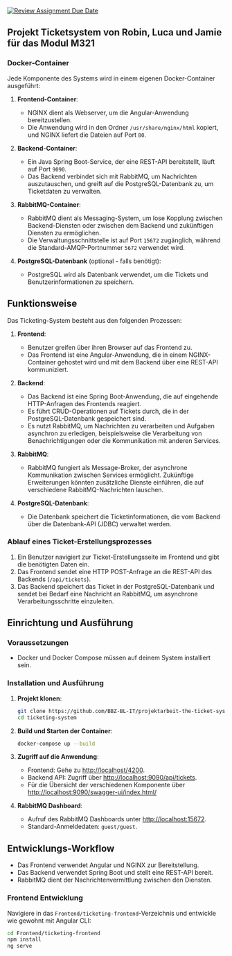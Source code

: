 [![Review Assignment Due Date](https://classroom.github.com/assets/deadline-readme-button-22041afd0340ce965d47ae6ef1cefeee28c7c493a6346c4f15d667ab976d596c.svg)](https://classroom.github.com/a/YfrAWYyB)

Projekt Ticketsystem von Robin, Luca und Jamie für das Modul M321
-------------------------------------------------------------------------
### Docker-Container

Jede Komponente des Systems wird in einem eigenen Docker-Container ausgeführt:

1. **Frontend-Container**:
    - NGINX dient als Webserver, um die Angular-Anwendung bereitzustellen.
    - Die Anwendung wird in den Ordner `/usr/share/nginx/html` kopiert, und NGINX liefert die Dateien auf Port `80`.
   
2. **Backend-Container**:
    - Ein Java Spring Boot-Service, der eine REST-API bereitstellt, läuft auf Port `9090`.
    - Das Backend verbindet sich mit RabbitMQ, um Nachrichten auszutauschen, und greift auf die PostgreSQL-Datenbank zu, um Ticketdaten zu verwalten.

3. **RabbitMQ-Container**:
    - RabbitMQ dient als Messaging-System, um lose Kopplung zwischen Backend-Diensten oder zwischen dem Backend und zukünftigen Diensten zu ermöglichen.
    - Die Verwaltungsschnittstelle ist auf Port `15672` zugänglich, während die Standard-AMQP-Portnummer `5672` verwendet wird.

4. **PostgreSQL-Datenbank** (optional - falls benötigt):
    - PostgreSQL wird als Datenbank verwendet, um die Tickets und Benutzerinformationen zu speichern.

## Funktionsweise

Das Ticketing-System besteht aus den folgenden Prozessen:

1. **Frontend**:
    - Benutzer greifen über ihren Browser auf das Frontend zu.
    - Das Frontend ist eine Angular-Anwendung, die in einem NGINX-Container gehostet wird und mit dem Backend über eine REST-API kommuniziert.

2. **Backend**:
    - Das Backend ist eine Spring Boot-Anwendung, die auf eingehende HTTP-Anfragen des Frontends reagiert.
    - Es führt CRUD-Operationen auf Tickets durch, die in der PostgreSQL-Datenbank gespeichert sind.
    - Es nutzt RabbitMQ, um Nachrichten zu verarbeiten und Aufgaben asynchron zu erledigen, beispielsweise die Verarbeitung von Benachrichtigungen oder die Kommunikation mit anderen Services.

3. **RabbitMQ**:
    - RabbitMQ fungiert als Message-Broker, der asynchrone Kommunikation zwischen Services ermöglicht. Zukünftige Erweiterungen könnten zusätzliche Dienste einführen, die auf verschiedene RabbitMQ-Nachrichten lauschen.

4. **PostgreSQL-Datenbank**:
    - Die Datenbank speichert die Ticketinformationen, die vom Backend über die Datenbank-API (JDBC) verwaltet werden.

### Ablauf eines Ticket-Erstellungsprozesses

1. Ein Benutzer navigiert zur Ticket-Erstellungsseite im Frontend und gibt die benötigten Daten ein.
2. Das Frontend sendet eine HTTP POST-Anfrage an die REST-API des Backends (`/api/tickets`).
3. Das Backend speichert das Ticket in der PostgreSQL-Datenbank und sendet bei Bedarf eine Nachricht an RabbitMQ, um asynchrone Verarbeitungsschritte einzuleiten.

## Einrichtung und Ausführung

### Voraussetzungen

- Docker und Docker Compose müssen auf deinem System installiert sein.

### Installation und Ausführung

1. **Projekt klonen**:
    ```bash
    git clone https://github.com/BBZ-BL-IT/projektarbeit-the-ticket-system.git
    cd ticketing-system
    ```

2. **Build und Starten der Container**:
    ```bash
    docker-compose up --build
    ```

3. **Zugriff auf die Anwendung**:
    - Frontend: Gehe zu [http://localhost/4200](http://localhost/4200).
    - Backend API: Zugriff über [http://localhost:9090/api/tickets](http://localhost:9090/api/tickets).
    - Für die Übersicht der verschiedenen Komponente über [http://localhost:9090/swagger-ui/index.html/](http://localhost:9090/swagger-ui/index.html/)

4. **RabbitMQ Dashboard**:
    - Aufruf des RabbitMQ Dashboards unter [http://localhost:15672](http://localhost:15672).
    - Standard-Anmeldedaten: `guest/guest`.

## Entwicklungs-Workflow

- Das Frontend verwendet Angular und NGINX zur Bereitstellung.
- Das Backend verwendet Spring Boot und stellt eine REST-API bereit.
- RabbitMQ dient der Nachrichtenvermittlung zwischen den Diensten.

### Frontend Entwicklung

Navigiere in das `Frontend/ticketing-frontend`-Verzeichnis und entwickle wie gewohnt mit Angular CLI:

```bash
cd Frontend/ticketing-frontend
npm install
ng serve

